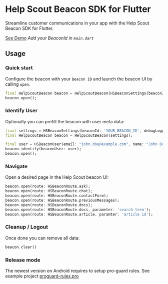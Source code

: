 # Help Scout Beacon SDK for Flutter

Streamline customer communications in your app with the Help Scout Beacon SDK for Flutter.


[See Demo](./example/lib/main.dart)
*Add your BeaconId in `main.dart`*

## Usage

### Quick start
Configure the beacon with your `Beacon ID` and launch the beacon UI by calling `open`.

```dart
final HelpScoutBeacon beacon = HelpScoutBeacon(HSBeaconSettings(beaconId: 'YOUR_BEACON_ID'));
beacon.open();
```

### Identify User

Optionally you can prefill the beacon with user meta data:

```dart
final settings = HSBeaconSettings(beaconId: 'YOUR_BEACON_ID', debugLogging: true);
final HelpScoutBeacon beacon = HelpScoutBeacon(settings);

final user = HSBeaconUser(email: "john.doe@example.com", name: "John Doe");
beacon.identify(beaconUser: user);
beacon.open();
```

### Navigate

Open a desired page in the Help Scout beacon UI:

```dart
beacon.open(route: HSBeaconRoute.ask);
beacon.open(route: HSBeaconRoute.chat);
beacon.open(route: HSBeaconRoute.contactForm);
beacon.open(route: HSBeaconRoute.previousMessages);
beacon.open(route: HSBeaconRoute.docs);
beacon.open(route: HSBeaconRoute.docs, parameter: 'search term');
beacon.open(route: HSBeaconRoute.article, paramter: 'article id');
```

### Cleanup / Logout

Once done you can remove all data:

```dart
beacon.clear()
```

### Release mode

The newest version on Android requires to setup pro-guard rules.
See example project [proguard-rules.pro](.example/android/app/proguard-rules.pro)